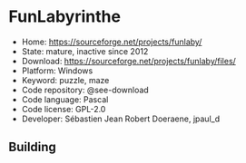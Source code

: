 # FunLabyrinthe

- Home: https://sourceforge.net/projects/funlaby/
- State: mature, inactive since 2012
- Download: https://sourceforge.net/projects/funlaby/files/
- Platform: Windows
- Keyword: puzzle, maze
- Code repository: @see-download
- Code language: Pascal
- Code license: GPL-2.0
- Developer: Sébastien Jean Robert Doeraene, jpaul_d

## Building
